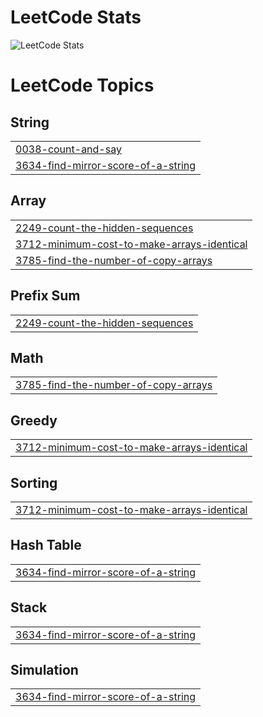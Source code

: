 # LeetCode Stats
![LeetCode Stats](https://leetcard.jacoblin.cool/Marvin077?theme=forest&font=Noto%20Serif%20Ethiopic&ext=heatmap)

# LeetCode Topics
## String
|  |
| ------- |
| [0038-count-and-say](https://github.com/iammarvin7/My-LeetCode-Solutions/tree/master/0038-count-and-say) |
| [3634-find-mirror-score-of-a-string](https://github.com/iammarvin7/My-LeetCode-Solutions/tree/master/3634-find-mirror-score-of-a-string) |
## Array
|  |
| ------- |
| [2249-count-the-hidden-sequences](https://github.com/iammarvin7/My-LeetCode-Solutions/tree/master/2249-count-the-hidden-sequences) |
| [3712-minimum-cost-to-make-arrays-identical](https://github.com/iammarvin7/My-LeetCode-Solutions/tree/master/3712-minimum-cost-to-make-arrays-identical) |
| [3785-find-the-number-of-copy-arrays](https://github.com/iammarvin7/My-LeetCode-Solutions/tree/master/3785-find-the-number-of-copy-arrays) |
## Prefix Sum
|  |
| ------- |
| [2249-count-the-hidden-sequences](https://github.com/iammarvin7/My-LeetCode-Solutions/tree/master/2249-count-the-hidden-sequences) |
## Math
|  |
| ------- |
| [3785-find-the-number-of-copy-arrays](https://github.com/iammarvin7/My-LeetCode-Solutions/tree/master/3785-find-the-number-of-copy-arrays) |
## Greedy
|  |
| ------- |
| [3712-minimum-cost-to-make-arrays-identical](https://github.com/iammarvin7/My-LeetCode-Solutions/tree/master/3712-minimum-cost-to-make-arrays-identical) |
## Sorting
|  |
| ------- |
| [3712-minimum-cost-to-make-arrays-identical](https://github.com/iammarvin7/My-LeetCode-Solutions/tree/master/3712-minimum-cost-to-make-arrays-identical) |
## Hash Table
|  |
| ------- |
| [3634-find-mirror-score-of-a-string](https://github.com/iammarvin7/My-LeetCode-Solutions/tree/master/3634-find-mirror-score-of-a-string) |
## Stack
|  |
| ------- |
| [3634-find-mirror-score-of-a-string](https://github.com/iammarvin7/My-LeetCode-Solutions/tree/master/3634-find-mirror-score-of-a-string) |
## Simulation
|  |
| ------- |
| [3634-find-mirror-score-of-a-string](https://github.com/iammarvin7/My-LeetCode-Solutions/tree/master/3634-find-mirror-score-of-a-string) |
<!---LeetCode Topics End-->
